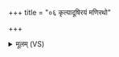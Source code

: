 +++
title = "०६ कृत्यादूषिरयं मणिरथो"

+++
<details><summary>मूलम् (VS)</summary>

कृ॑त्या॒दूषि॑र॒यं म॒णिरथो॑ अराति॒दूषिः॑।  
अथो॒ सह॑स्वान् जङ्गि॒डः प्र ण॒ आयुं॑षि तारिषत् ॥
</details>